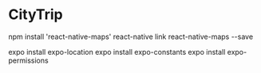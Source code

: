 # CityTrip

npm install 'react-native-maps'
react-native link react-native-maps --save

expo install expo-location
expo install expo-constants
expo install expo-permissions